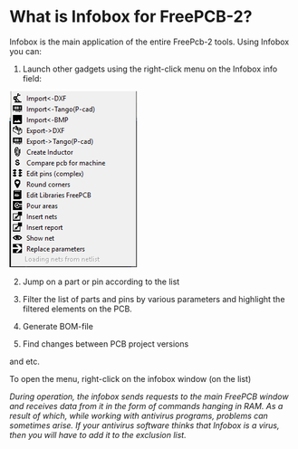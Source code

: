 # What is Infobox for FreePCB-2?

Infobox is the main application of the entire FreePcb-2 tools.
Using Infobox you can: 

1) Launch other gadgets using the right-click menu on the Infobox info field:

![](pictures/ib_apps.png)

2) Jump on a part or pin according to the list

3) Filter the list of parts and pins by various parameters and highlight the filtered elements on the PCB.

4) Generate BOM-file

5) Find changes between PCB project versions

and etc.

To open the menu, right-click on the infobox window (on the list)

_During operation, the infobox sends requests to the main FreePCB window and receives data from it in the form of commands hanging in RAM. As a result of which, while working with antivirus programs, problems can sometimes arise. If your antivirus software thinks that Infobox is a virus, then you will have to add it to the exclusion list._

